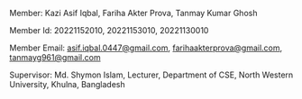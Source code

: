 Member: Kazi Asif Iqbal, Fariha Akter Prova, Tanmay Kumar Ghosh

Member Id: 20221152010, 20221153010, 20221130010

Member Email: asif.iqbal.0447@gmail.com, farihaakterprova@gmail.com, tanmayg961@gmail.com

Supervisor: Md. Shymon Islam, Lecturer, Department of CSE, North Western University, Khulna, Bangladesh
